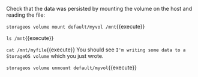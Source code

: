 Check that the data was persisted by mounting the volume on the host and reading the file:

`storageos volume mount default/myvol /mnt`{{execute}}

`ls /mnt`{{execute}}

`cat /mnt/myfile`{{execute}}
You should see `I'm writing some data to a StorageOS volume` which you just wrote.

`storageos volume unmount default/myvol`{{execute}}

